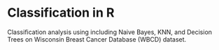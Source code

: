 # Classification in R
 Classification analysis using including Naive Bayes, KNN, and Decision Trees on Wisconsin Breast Cancer Database (WBCD) dataset.
